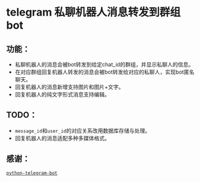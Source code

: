 # telegram 私聊机器人消息转发到群组 bot

## 功能：

 - 私聊机器人的消息会被bot转发到给定chat_id的群组，并显示私聊人的信息。
 - 在对应群组回复机器人转发的消息会被bot转发给对应的私聊人，实现bot匿名聊天。
 - 回复机器人的消息新增支持图片和图片+文字。
 - 回复机器人的纯文字形式消息支持编辑。

## TODO：
 - `message_id`和`user_id`的对应关系改用数据库存储与处理。
 - 回复机器人的消息适配多种多媒体格式。

## 感谢：
[`python-telegram-bot`](https://github.com/python-telegram-bot/python-telegram-bot)
